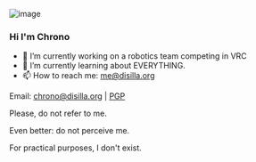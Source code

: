 ![image](https://user-images.githubusercontent.com/25267581/199243941-72f80331-534f-4bf4-913b-c2f90deb2708.png)

### Hi I'm Chrono

- 🔭 I’m currently working on a robotics team competing in VRC
- 🌱 I’m currently learning about EVERYTHING.
- 📫 How to reach me: me@disilla.org 
  
Email: chrono@disilla.org | [PGP](https://keys.openpgp.org/vks/v1/by-fingerprint/D73F4017A24C6C5EBB7FD91BEDB6B1C6279BD018)

Please, do not refer to me.

Even better: do not perceive me.

For practical purposes, I don't exist.
